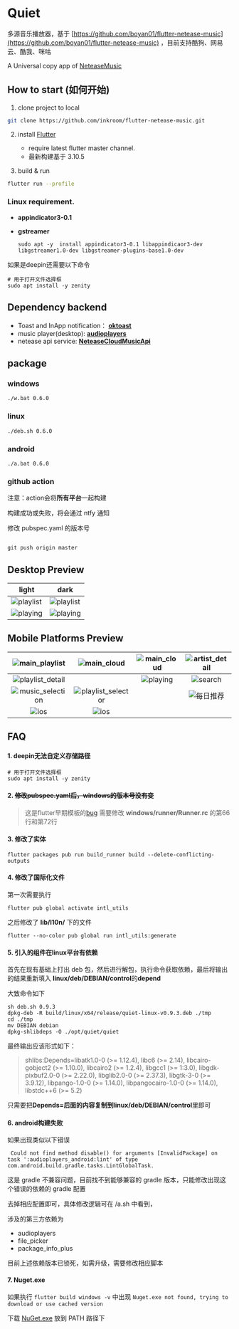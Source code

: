 # Quiet

多源音乐播放器，基于 [https://github.com/boyan01/flutter-netease-music](https://github.com/boyan01/flutter-netease-music)
，目前支持酷狗、网易云、酷我、咪咕

A Universal copy app of [NeteaseMusic](https://music.163.com/#/download)

## How to start (如何开始)

1. clone project to local

  ```bash
  git clone https://github.com/inkroom/flutter-netease-music.git 
  ```

2. install [Flutter](https://flutter.io/docs/get-started/install)

    * require latest flutter master channel.
    * 最新构建基于 3.10.5

3. build & run

 ```bash
 flutter run --profile
 ```

### Linux requirement.

- **appindicator3-0.1**
- **gstreamer**


   ```shell
   sudo apt -y  install appindicator3-0.1 libappindicaor3-dev libgstreamer1.0-dev libgstreamer-plugins-base1.0-dev 
   ```

如果是deepin还需要以下命令

```shell
# 用于打开文件选择框
sudo apt install -y zenity
```

## Dependency backend

* Toast and InApp notification：
  [**oktoast**](https://github.com/OpenFlutter/flutter_oktoast)
* music player(desktop):
  [**audioplayers**](https://github.com/bluefireteam/audioplayers)
* netease api service:
  [**NeteaseCloudMusicApi**](https://github.com/ziming1/NeteaseCloudMusicApi)

## package

### windows

```shell
./w.bat 0.6.0
```

### linux

```shell
./deb.sh 0.6.0
```

### android

```shell
./a.bat 0.6.0
```

### github action

注意：action会将**所有平台**一起构建

构建成功或失败，将会通过 ntfy 通知

修改 pubspec.yaml 的版本号

```shell

git push origin master

```

## Desktop Preview

| light                                                           | dark                                                           |
|-----------------------------------------------------------------|----------------------------------------------------------------|
| ![playlist](https://boyan01.github.io/quiet/playlist_light.png) | ![playlist](https://boyan01.github.io/quiet/playlist_dark.png) |
| ![playing](https://boyan01.github.io/quiet/playing_light.png)   | ![playing](https://boyan01.github.io/quiet/playing_dark.png)   |

## Mobile Platforms Preview

|   ![main_playlist](https://boyan01.github.io/quiet/main_playlist.png)   |    ![main_cloud](https://boyan01.github.io/quiet/main_playlist_dark.png)    | ![main_cloud](https://boyan01.github.io/quiet/main_cloud.jpg) | ![artist_detail](https://boyan01.github.io/quiet/artist_detail.jpg) |
|:-----------------------------------------------------------------------:|:---------------------------------------------------------------------------:|:-------------------------------------------------------------:|:-------------------------------------------------------------------:|
| ![playlist_detail](https://boyan01.github.io/quiet/playlist_detail.png) |                                                                             |    ![playing](https://boyan01.github.io/quiet/playing.png)    |        ![search](https://boyan01.github.io/quiet/search.jpg)        |
| ![music_selection](https://boyan01.github.io/quiet/music_selection.png) | ![playlist_selector](https://boyan01.github.io/quiet/playlist_selector.jpg) |                                                               |     ![每日推荐](https://boyan01.github.io/quiet/daily_playlist.png)     |
|     ![ios](https://boyan01.github.io/quiet/ios_playlist_detail.jpg)     |           ![ios](https://boyan01.github.io/quiet/user_detail.png)           |                                                               |                                                                     |

## FAQ

#### 1. deepin无法自定义存储路径

```shell
# 用于打开文件选择框
sudo apt install -y zenity
```

#### 2. ~~修改pubspec.yaml后，windows的版本号没有变~~

>
> 这是flutter早期模板的[bug](https://github.com/flutter/flutter/issues/73652)
> 需要修改 **windows/runner/Runner.rc** 的第66行和第72行
>

#### 3. 修改了实体

```shell
flutter packages pub run build_runner build --delete-conflicting-outputs
```

#### 4. 修改了国际化文件

第一次需要执行

```shell
flutter pub global activate intl_utils
```

之后修改了 **lib/l10n/** 下的文件

```shell
flutter --no-color pub global run intl_utils:generate
```


#### 5. 引入的组件在linux平台有依赖

首先在现有基础上打出 deb 包，然后进行解包，执行命令获取依赖，最后将输出的结果重新填入 **linux/deb/DEBIAN/control**的**depend**

大致命令如下

```shell
sh deb.sh 0.9.3
dpkg-deb -R build/linux/x64/release/quiet-linux-v0.9.3.deb ./tmp
cd ./tmp
mv DEBIAN debian
dpkg-shlibdeps -O ./opt/quiet/quiet 
```

最终输出应该形式如下：

> shlibs:Depends=libatk1.0-0 (>= 1.12.4), libc6 (>= 2.14), libcairo-gobject2 (>= 1.10.0),
> libcairo2 (>= 1.2.4), libgcc1 (>= 1:3.0), libgdk-pixbuf2.0-0 (>= 2.22.0), libglib2.0-0 (>= 2.37.3),
> libgtk-3-0 (>= 3.9.12), libpango-1.0-0 (>= 1.14.0), libpangocairo-1.0-0 (>= 1.14.0), libstdc++6 (>=
> 5.2)

只需要把**Depends=**后面的内容复制到**linux/deb/DEBIAN/control**里即可

#### 6. android构建失败

如果出现类似以下错误

```
 Could not find method disable() for arguments [InvalidPackage] on task ':audioplayers_android:lint' of type com.android.build.gradle.tasks.LintGlobalTask.
```

这是 gradle 不兼容问题，目前找不到能够兼容的 gradle 版本，只能修改出现这个错误的依赖的 gradle 配置

去掉相应配置即可，具体修改逻辑可在 /a.sh 中看到，

涉及的第三方依赖为

- audioplayers
- file_picker
- package_info_plus

目前上述依赖版本已锁死，如需升级，需要修改相应脚本

#### 7. Nuget.exe

如果执行 `flutter build windows -v` 中出现 `Nuget.exe not found, trying to download or use cached version`

下载 [NuGet.exe](https://dist.nuget.org/win-x86-commandline/latest/nuget.exe) 放到 PATH 路径下
